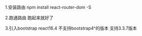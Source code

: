 
1.安装路由
  npm install react-router-dom -S

2.跑通路由 跑起来就好了

3.引入bootstrap react16.4 不支持bootstrap4^的版本 支持3.3.7版本